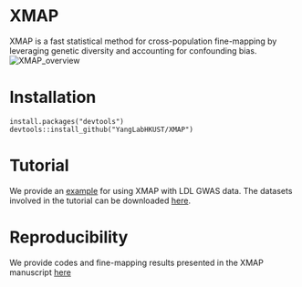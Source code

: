 # XMAP
XMAP is a fast statistical method for cross-population fine-mapping by leveraging genetic diversity and accounting for confounding bias.
![XMAP_overview](https://hkustconnect-my.sharepoint.com/:i:/g/personal/mcaiad_connect_ust_hk/EX50lPryzttLiKupMT8JIY0BIfWK2fQhZlK7Jvreqcj0yQ?e=cCVIQE)
# Installation
```
install.packages("devtools")
devtools::install_github("YangLabHKUST/XMAP")
```
# Tutorial
We provide an [example](https://github.com/YangLabHKUST/XMAP/blob/main/XMAP_example_LDL.ipynb) for using XMAP with LDL GWAS data. The datasets involved in the tutorial can be downloaded [here](https://hkustconnect-my.sharepoint.com/:f:/g/personal/mcaiad_connect_ust_hk/EhJHXBkK_DNBjLFbIPjMeaoBFlmFwlz0F_uXXU0kvIrVGg?e=sTEh8O).

# Reproducibility
We provide codes and fine-mapping results presented in the XMAP manuscript [here](https://github.com/YangLabHKUST/XMAP/tree/main/results)
